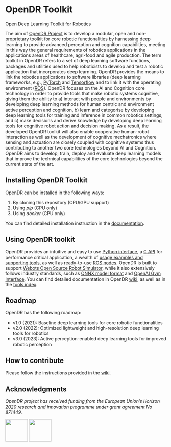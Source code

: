 # OpenDR Toolkit
Open Deep Learning Toolkit for Robotics


The aim of [OpenDR Project](https://opendr.eu) is to develop a modular, open and non-proprietary toolkit for core robotic functionalities by harnessing deep learning to provide advanced perception and cognition capabilities, meeting in this way the general requirements of robotics applications in the applications areas of healthcare, agri-food and agile production. 
The term toolkit in OpenDR refers to a set of deep learning software functions, packages and utilities used to help roboticists to develop and test a robotic application that incorporates deep learning.
OpenDR provides the means to link the robotics applications to software libraries (deep learning frameworks, e.g., [PyTorch](https://pytorch.org/) and [Tensorflow](https://www.tensorflow.org/) and to link it with the operating environment ([ROS](https://www.ros.org/)). 
OpenDR focuses on the AI and Cognition core technology in order to provide tools that make robotic systems cognitive, giving them the ability to a) interact with people and environments by developing deep learning methods for human centric and environment active perception and cognition, b) learn and categorise by developing deep learning tools for training and inference in common robotics settings, and c) make decisions and derive knowledge by developing deep learning tools for cognitive robot action and decision making.
As a result, the developed OpenDR toolkit will also enable cooperative human-robot interaction as well as the development of cognitive mechatronics where sensing and actuation are closely coupled with cognitive systems thus contributing to another two core technologies beyond AI and Cognition. 
OpenDR aims to develop, train, deploy and evaluate deep learning models that improve the technical capabilities of the core technologies beyond the current state of the art. 

## Installing OpenDR Toolkit

OpenDR can be installed in the following ways:
1. By cloning this repository (CPU/GPU support)
2. Using *pip* (CPU only)
3. Using *docker* (CPU only)

You can find detailed installation instruction in the [documentation](docs/reference/installation.md).

## Using OpenDR toolkit
OpenDR provides an intuitive and easy to use [Python interface](src/opendr), a [C API](src/c_api) for performance critical application, a wealth of [usage examples and supporting tools](projects), as well as ready-to-use [ROS nodes](projects/opendr_ws).
OpenDR is built to support [Webots Open Source Robot Simulator](https://cyberbotics.com/), while it also extensively follows industry standards, such as [ONNX model format](https://onnx.ai/) and [OpenAI Gym Interface](https://gym.openai.com/). 
You can find detailed documentation in OpenDR [wiki](wiki), as well as in the [tools index](docs/reference/index.md).

## Roadmap
OpenDR has the following roadmap:
- v1.0 (2021): Baseline deep learning tools for core robotic functionalities
- v2.0 (2022): Optimized lightweight and high-resolution deep learning tools for robotics
- v3.0 (2023): Active perception-enabled deep learning tools for improved robotic perception

## How to contribute
Please follow the instructions provided in the [wiki](wiki). 


## Acknowledgments
*OpenDR project has received funding from the European Union’s Horizon 2020 research and innovation programme under grant agreement No 871449.*

<img src="https://user-images.githubusercontent.com/16520105/123549590-6a9f4b00-d772-11eb-998a-ed4c70133617.png" height="70"> <img src="https://user-images.githubusercontent.com/16520105/123549536-31ff7180-d772-11eb-9c81-6cc98b7d2e1e.png" height="70">
